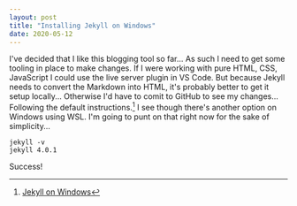 ```yaml
---
layout: post
title: "Installing Jekyll on Windows"
date: 2020-05-12
---
```


I've decided that I like this blogging tool so far... As such I need to get some tooling in place to make changes. If I were working with pure HTML, CSS, JavaScript I could use the live server plugin in VS Code. But because Jekyll needs to convert the Markdown into HTML, it's probably better to get it setup locally... Otherwise I'd have to comit to GitHub to see my changes... Following the default instructions.[^1] I see though there's another option on Windows using WSL. I'm going to punt on that right now for the sake of simplicity... 

    jekyll -v
    jekyll 4.0.1

Success!

[^1]: [Jekyll on Windows](https://jekyllrb.com/docs/installation/windows/ "Installation via RubyInstaller")

